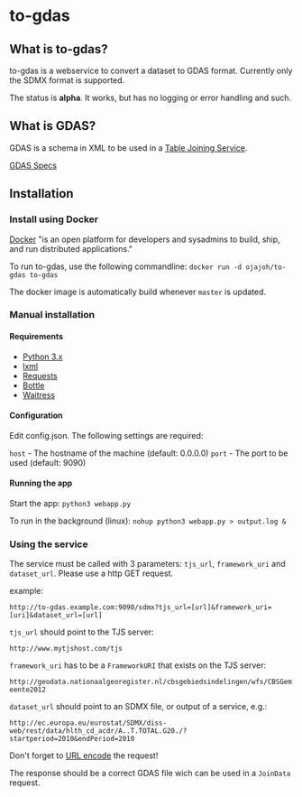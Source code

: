 # to-gdas

## What is to-gdas?

to-gdas is a webservice to convert a dataset to GDAS format. Currently only the SDMX format is supported.

The status is **alpha**. It works, but has no logging or error handling and such.

## What is GDAS?

GDAS is a schema in XML to be used in a [Table Joining Service](http://www.opengeospatial.org/standards/tjs).

[GDAS Specs](http://geoprocessing.info/tjsdoc/serv?request=HYPERLINKED&schema=GDAS)

## Installation

### Install using Docker

[Docker](http://docker.io) "is an open platform for developers and sysadmins to build, ship, and run distributed applications."

To run to-gdas, use the following commandline: `docker run -d ojajoh/to-gdas to-gdas`

The docker image is automatically build whenever `master` is updated.

### Manual installation

#### Requirements

* [Python 3.x](http://www.python.org/getit/)
* [lxml](http://lxml.de/)
* [Requests](http://docs.python-requests.org/en/latest/)
* [Bottle](http://bottlepy.org/docs/dev/index.html)
* [Waitress](https://github.com/Pylons/waitress)

#### Configuration

Edit config.json. The following settings are required:

`host` - The hostname of the machine (default: 0.0.0.0)
`port` - The port to be used (default: 9090)

#### Running the app
Start the app: `python3 webapp.py`

To run in the background (linux): `nohup python3 webapp.py > output.log &`

### Using the service

The service must be called with 3 parameters: `tjs_url`, `framework_uri` and `dataset_url`. Please use a http GET request.

example:

`http://to-gdas.example.com:9090/sdmx?tjs_url=[url]&framework_uri=[uri]&dataset_url=[url]`

`tjs_url` should point to the TJS server:

`http://www.mytjshost.com/tjs`

`framework_uri` has to be a `FrameworkURI` that exists on the TJS server:

`http://geodata.nationaalgeoregister.nl/cbsgebiedsindelingen/wfs/CBSGemeente2012`

`dataset_url` should point to an SDMX file, or output of a service, e.g.:

`http://ec.europa.eu/eurostat/SDMX/diss-web/rest/data/hlth_cd_acdr/A..T.TOTAL.G20./?startperiod=2010&endPeriod=2010`

Don't forget to [URL encode](http://www.w3schools.com/tags/ref_urlencode.asp) the request!

The response should be a correct GDAS file wich can be used in a `JoinData` request.
